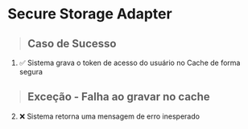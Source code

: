 # Secure Storage Adapter

> ## Caso de Sucesso
1. ✅ Sistema grava o token de acesso do usuário no Cache de forma segura

> ## Exceção - Falha ao gravar no cache
2. ❌ Sistema retorna uma mensagem de erro inesperado